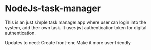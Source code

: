 # NodeJs-task-manager
This is an just simple task manager app where user can login into the system, add their own task.
It uses jwt authentication token for digital authentication. 

Updates to need:
Create front-end
Make it more user-friendly
